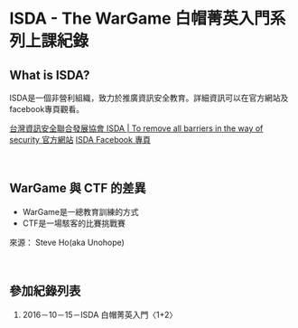 # ISDA - The WarGame 白帽菁英入門系列上課紀錄

## What is ISDA? 
ISDA是一個非營利組織，致力於推廣資訊安全教育。詳細資訊可以在官方網站及facebook專頁觀看。

[台灣資訊安全聯合發展協會 ISDA | To remove all barriers in the way of security 官方網站](http://www.isda.org.tw/)
[ISDA Facebook 專頁](https://www.facebook.com/ISDA.tw/)

<br>

## WarGame 與 CTF 的差異
* WarGame是一總教育訓練的方式
* CTF是一場駭客的比賽挑戰賽
 
來源： Steve Ho(aka Unohope)

<br>

## 參加紀錄列表
<ol>
  <li>2016－10－15－ISDA 白帽菁英入門〈1+2〉</li>
</ol>
